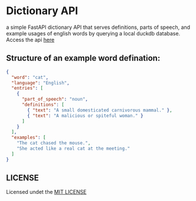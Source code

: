 # Dictionary API
a simple FastAPI dictionary API that serves definitions, parts of speech, and example usages of english words by querying a local duckdb database. Access the api [here](https://dictionary.fonders.org/)

## Structure of an example word defination:
```json
{
  "word": "cat",
  "language": "English",
  "entries": [
    {
      "part_of_speech": "noun",
      "definitions": [
        { "text": "A small domesticated carnivorous mammal." },
        { "text": "A malicious or spiteful woman." }
      ]
    }
  ],
  "examples": [
    "The cat chased the mouse.",
    "She acted like a real cat at the meeting."
  ]
}


```

## LICENSE
Licensed undet the [MIT LICENSE](LICENSE)

